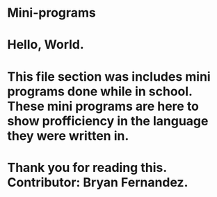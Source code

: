 # Mini-programs
# Hello, World.
# This file section was includes mini programs done while in school. These mini programs are here to show profficiency in the language they were written in. 
#
# Thank you for reading this. Contributor: Bryan Fernandez.
